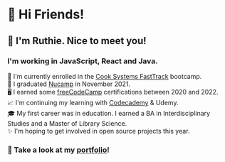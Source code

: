 # 🎉 Hi Friends! 

## 🌷 I'm Ruthie. Nice to meet you!

###  I'm working in JavaScript, React and Java. 

 🤩 I'm currently enrolled in the [Cook Systems FastTrack](https://www.allaboutfasttrack.com) bootcamp.  
 💖 I graduated [Nucamp](https://nucamp.co) in November 2021.  
 🖥️ I earned some [freeCodeCamp](https://freecodecamp.org/ruthiec) certifications between 2020 and 2022.  
 📈 I'm continuing my learning with [Codecademy](https://www.codecademy.com/profiles/lilyruthc) & Udemy.   
 🎓 My first career was in education. I earned a BA in Interdisciplinary Studies and a Master of Library Science.  
 ✨ I'm hoping to get involved in open source projects this year.   

### 🌟 Take a look at my [portfolio](https://ruthie.tech)! 
